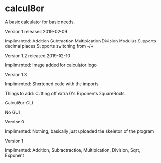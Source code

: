 # calcul8or
A basic calculator for basic needs.

Version 1 released 2019-02-09

Implimented:
Addition
Subtraction
Multipication
Division 
Modulus
Supports decimal places
Supports switching from -/+

Version 1.2 released 2019-02-10

Implimented:
Image added for calculator logo

Version 1.3

Implimented:
Shortened code with the imports

Things to add:
Cutting off extra 0's
Exponents
SquareRoots

Calcul8or-CLI

No GUI

Version 0

Implimented:
Nothing, basically just uploaded the skeleton of the program

Version 1

Implimented:
Addition, Subractraction, Multipication, Division, Sqrt, Exponent
